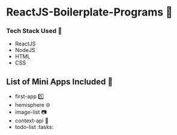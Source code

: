 # ReactJS-Boilerplate-Programs :maple_leaf:

### Tech Stack Used :eyes:
- ReactJS
- NodeJS
- HTML
- CSS

## List of Mini Apps Included :pencil:
- first-app :one:
- hemisphere :globe_with_meridians:
- image-list :camera:
- context-api :book:
- todo-list :tasks:
